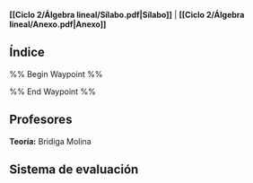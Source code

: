 **[[Ciclo 2/Álgebra lineal/Sílabo.pdf|Sílabo]]** | **[[Ciclo 2/Álgebra lineal/Anexo.pdf|Anexo]]**

## Índice

%% Begin Waypoint %%


%% End Waypoint %%

## Profesores

**Teoría:** Bridiga Molina

## Sistema de evaluación

